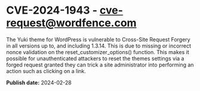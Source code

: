 # CVE-2024-1943 - cve-request@wordfence.com

The Yuki theme for WordPress is vulnerable to Cross-Site Request Forgery in all versions up to, and including 1.3.14. This is due to missing or incorrect nonce validation on the reset_customizer_options() function. This makes it possible for unauthenticated attackers to reset the themes settings via a forged request granted they can trick a site administrator into performing an action such as clicking on a link.

**Publish date:** 2024-02-28
